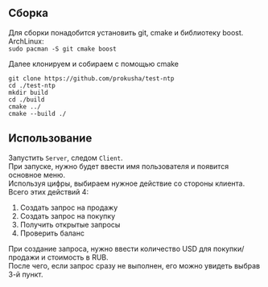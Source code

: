 ## Сборка
Для сборки понадобится установить git, cmake и библиотеку boost.  
ArchLinux:  
`sudo pacman -S git cmake boost`  

Далее клонируем и собираем с помощью cmake  

    git clone https://github.com/prokusha/test-ntp
    cd ./test-ntp
    mkdir build
    cd ./build
    cmake ../
    cmake --build ./

## Использование
Запустить `Server`, следом `Client`.  
При запуске, нужно будет ввести имя пользователя и появится основное меню.  
Используя цифры, выбираем нужное действие со стороны клиента.  
Всего этих действий 4:  

1. Создать запрос на продажу
2. Создать запрос на покупку
3. Получить открытые запросы
4. Проверить баланс

При создание запроса, нужно ввести количество USD для покупки/продажи и стоимость в RUB.  
После чего, если запрос сразу не выполнен, его можно увидеть выбрав 3-й пункт.  
